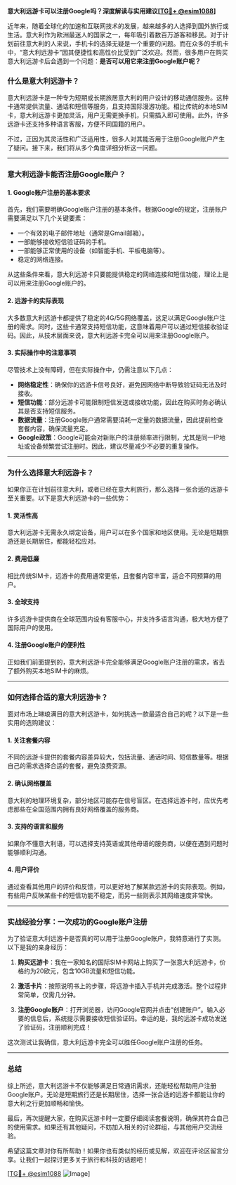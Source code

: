 **意大利远游卡可以注册Google吗？深度解读与实用建议[[TG💪+ @esim1088](https://t.me/s/esim1088)]**

近年来，随着全球化的加速和互联网技术的发展，越来越多的人选择到国外旅行或生活。意大利作为欧洲最迷人的国家之一，每年吸引着数百万游客和移民。对于计划前往意大利的人来说，手机卡的选择无疑是一个重要的问题。而在众多的手机卡中，“意大利远游卡”因其便捷性和高性价比受到广泛欢迎。然而，很多用户在购买意大利远游卡后会遇到一个问题：**是否可以用它来注册Google账户呢？**

### **什么是意大利远游卡？**

意大利远游卡是一种专为短期或长期旅居意大利的用户设计的移动通信服务。这种卡通常提供流量、通话和短信等服务，且支持国际漫游功能。相比传统的本地SIM卡，意大利远游卡更加灵活，用户无需更换手机，只需插入即可使用。此外，许多远游卡还支持多种语言客服，方便不同国籍的用户。

不过，正因为其灵活性和广泛适用性，很多人对其能否用于注册Google账户产生了疑问。接下来，我们将从多个角度详细分析这一问题。

---

### **意大利远游卡能否注册Google账户？**

#### **1. Google账户注册的基本要求**
首先，我们需要明确Google账户注册的基本条件。根据Google的规定，注册账户需要满足以下几个关键要素：
- 一个有效的电子邮件地址（通常是Gmail邮箱）。
- 一部能够接收短信验证码的手机。
- 一部能够正常使用的设备（如智能手机、平板电脑等）。
- 稳定的网络连接。

从这些条件来看，意大利远游卡只要能提供稳定的网络连接和短信功能，理论上是可以用来注册Google账户的。

#### **2. 远游卡的实际表现**
大多数意大利远游卡都提供了稳定的4G/5G网络覆盖，这足以满足Google账户注册的需求。同时，这些卡通常支持短信功能，这意味着用户可以通过短信接收验证码。因此，从技术层面来说，意大利远游卡完全可以用来注册Google账户。

#### **3. 实际操作中的注意事项**
尽管技术上没有障碍，但在实际操作中，仍需注意以下几点：
- **网络稳定性**：确保你的远游卡信号良好，避免因网络中断导致验证码无法及时接收。
- **短信功能**：部分远游卡可能限制短信发送或接收功能，因此在购买时务必确认其是否支持短信服务。
- **数据流量**：注册Google账户通常需要消耗一定量的数据流量，因此提前检查套餐内容，确保流量充足。
- **Google政策**：Google可能会对新账户的注册频率进行限制，尤其是同一IP地址或设备频繁尝试注册时。因此，建议尽量减少不必要的重复操作。

---

### **为什么选择意大利远游卡？**

如果你正在计划前往意大利，或者已经在意大利旅行，那么选择一张合适的远游卡至关重要。以下是意大利远游卡的一些优势：

#### **1. 灵活性高**
意大利远游卡无需永久绑定设备，用户可以在多个国家和地区使用。无论是短期旅游还是长期居住，都能轻松应对。

#### **2. 费用低廉**
相比传统SIM卡，远游卡的费用通常更低，且套餐内容丰富，适合不同预算的用户。

#### **3. 全球支持**
许多远游卡提供商在全球范围内设有客服中心，并支持多语言沟通，极大地方便了国际用户的使用。

#### **4. 注册Google账户的便利性**
正如我们前面提到的，意大利远游卡完全能够满足Google账户注册的需求，省去了额外购买本地SIM卡的麻烦。

---

### **如何选择合适的意大利远游卡？**

面对市场上琳琅满目的意大利远游卡，如何挑选一款最适合自己的呢？以下是一些实用的选购建议：

#### **1. 关注套餐内容**
不同的远游卡提供的套餐内容差异较大，包括流量、通话时间、短信数量等。根据自己的需求选择合适的套餐，避免浪费资源。

#### **2. 确认网络覆盖**
意大利的地理环境复杂，部分地区可能存在信号盲区。在选择远游卡时，应优先考虑那些在全国范围内拥有良好网络覆盖的服务商。

#### **3. 支持的语言和服务**
如果你不懂意大利语，可以选择支持英语或其他母语的服务商，以便在遇到问题时能够顺利沟通。

#### **4. 用户评价**
通过查看其他用户的评价和反馈，可以更好地了解某款远游卡的实际表现。例如，有些用户反映某些卡的短信功能不稳定，而另一些则表示其网络速度非常快。

---

### **实战经验分享：一次成功的Google账户注册**

为了验证意大利远游卡是否真的可以用于注册Google账户，我特意进行了实测。以下是我的亲身经历：

1. **购买远游卡**：我在一家知名的国际SIM卡网站上购买了一张意大利远游卡，价格约为20欧元，包含10GB流量和短信功能。
   
2. **激活卡片**：按照说明书上的步骤，将远游卡插入手机并完成激活。整个过程非常简单，仅需几分钟。

3. **注册Google账户**：打开浏览器，访问Google官网并点击“创建账户”。输入必要的信息后，系统提示需要接收短信验证码。幸运的是，我的远游卡成功发送了验证码，注册顺利完成！

这次测试让我确信，意大利远游卡完全可以胜任Google账户注册的任务。

---

### **总结**

综上所述，意大利远游卡不仅能够满足日常通讯需求，还能轻松帮助用户注册Google账户。无论是短期旅行还是长期居住，选择一张合适的远游卡都能让你的意大利之行更加顺畅和愉快。

最后，再次提醒大家，在购买远游卡时一定要仔细阅读套餐说明，确保其符合自己的使用需求。如果还有其他疑问，不妨加入相关的讨论群组，与其他用户交流经验。

希望这篇文章对你有所帮助！如果你也有类似的经历或见解，欢迎在评论区留言分享。让我们一起探讨更多关于旅行和科技的话题吧！

[[TG💪+ @esim1088](https://t.me/s/esim1088) ![Image](https://i.postimg.cc/4NQfJmqS/Snipaste-2025-05-13-00-14-12.png)]